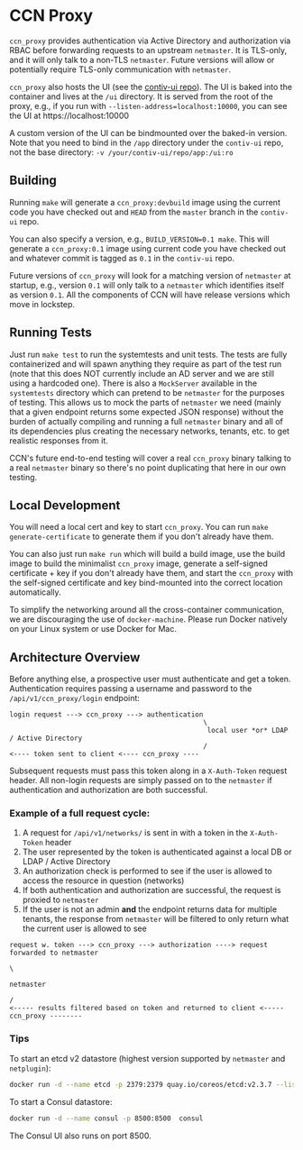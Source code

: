 # CCN Proxy

`ccn_proxy`  provides authentication via Active Directory and authorization via
RBAC before forwarding requests to an upstream `netmaster`. It is TLS-only,
and it will only talk to a non-TLS `netmaster`.  Future versions will allow
or potentially require TLS-only communication with `netmaster`.

`ccn_proxy` also hosts the UI (see the [contiv-ui repo](https://github.com/contiv/contiv-ui)).
The UI is baked into the container and lives at the `/ui` directory. It is served
from the root of the proxy, e.g., if you run with `--listen-address=localhost:10000`,
you can see the UI at https://localhost:10000

A custom version of the UI can be bindmounted over the baked-in version. Note that
you need to bind in the `/app` directory under the `contiv-ui` repo, not the base
directory: `-v /your/contiv-ui/repo/app:/ui:ro`

## Building

Running `make` will generate a `ccn_proxy:devbuild` image using the current code
you have checked out and `HEAD` from the `master` branch in the `contiv-ui` repo.

You can also specify a version, e.g., `BUILD_VERSION=0.1 make`.  This will
generate a `ccn_proxy:0.1` image using current code you have checked out and
whatever commit is tagged as `0.1` in the `contiv-ui` repo.

Future versions of `ccn_proxy` will look for a matching version of `netmaster` at
startup, e.g., version `0.1` will only talk to a `netmaster` which identifies
itself as version `0.1`.  All the components of CCN will have release versions
which move in lockstep.

## Running Tests

Just run `make test` to run the systemtests and unit tests.  The tests are fully
containerized and will spawn anything they require as part of the test run
(note that this does NOT currently include an AD server and we are still using a
hardcoded one).  There is also a `MockServer` available in the `systemtests`
directory which can pretend to be `netmaster` for the purposes of testing.  This
allows us to mock the parts of `netmaster` we need (mainly that a given endpoint
returns some expected JSON response) without the burden of actually compiling
and running a full `netmaster` binary and all of its dependencies plus creating
the necessary networks, tenants, etc. to get realistic responses from it.

CCN's future end-to-end testing will cover a real `ccn_proxy` binary talking to
a real `netmaster` binary so there's no point duplicating that here in our own
testing.

## Local Development

You will need a local cert and key to start `ccn_proxy`.  You can run
`make generate-certificate` to generate them if you don't already have them.

You can also just run `make run` which will build a build image, use
the build image to build the minimalist `ccn_proxy` image, generate a self-signed
certificate + key if you don't already have them, and start the `ccn_proxy` with
the self-signed certificate and key bind-mounted into the correct location
automatically.

To simplify the networking around all the cross-container
communication, we are discouraging the use of `docker-machine`.  Please run
Docker natively on your Linux system or use Docker for Mac.

## Architecture Overview

Before anything else, a prospective user must authenticate and get a token.
Authentication requires passing a username and password to the
`/api/v1/ccn_proxy/login` endpoint:

```
login request ---> ccn_proxy ---> authentication
                                                \
                                                 local user *or* LDAP / Active Directory
                                                /
<---- token sent to client <---- ccn_proxy ----
```

Subsequent requests must pass this token along in a `X-Auth-Token` request
header.  All non-login requests are simply passed on to the `netmaster` if
authentication and authorization are both successful.

### Example of a full request cycle:

1. A request for `/api/v1/networks/` is sent in with a token in the `X-Auth-Token` header
1. The user represented by the token is authenticated against a local DB or LDAP / Active Directory
1. An authorization check is performed to see if the user is allowed to access the resource in question (networks)
1. If both authentication and authorization are successful, the request is proxied to `netmaster`
1. If the user is not an admin **and** the endpoint returns data for multiple tenants, the response from `netmaster` will be filtered to only return what the current user is allowed to see

```
request w. token ---> ccn_proxy ---> authorization ----> request forwarded to netmaster
                                                                                        \
                                                                                         netmaster
                                                                                        /
<----- results filtered based on token and returned to client <----- ccn_proxy --------
```

### Tips

To start an etcd v2 datastore (highest version supported by `netmaster` and `netplugin`):

```sh
docker run -d --name etcd -p 2379:2379 quay.io/coreos/etcd:v2.3.7 --listen-client-urls http://0.0.0.0:2379 --advertise-client-urls http://0.0.0.0:2379
```

To start a Consul datastore:

```sh
docker run -d --name consul -p 8500:8500  consul
```

The Consul UI also runs on port 8500.
